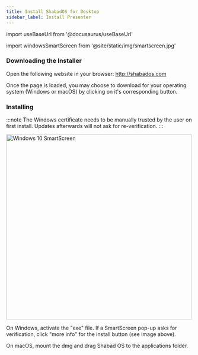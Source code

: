 ```yaml
---
title: Install ShabadOS for Desktop
sidebar_label: Install Presenter
---
```


import useBaseUrl from '@docusaurus/useBaseUrl'

import windowsSmartScreen from '@site/static/img/smartscreen.jpg'

### Downloading the Installer

Open the following website in your browser: http://shabados.com

Once the page is loaded, you may choose to download for your operating system (Windows or macOS) by clicking on it's corresponding button.

### Installing

:::note
The Windows certificate needs to be manually trusted by the user on first install. Updates afterwards will not ask for re-verification.
:::

<img alt="Windows 10 SmartScreen" src={windowsSmartScreen} width="500" />

On Windows, activate the "exe" file. If a SmartScreen pop-up asks for verification, click "more info" for the install button (see image above).

On macOS, mount the dmg and drag Shabad OS to the applications folder.
